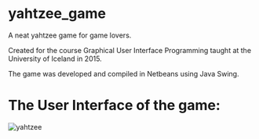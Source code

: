 # yahtzee_game
A neat yahtzee game for game lovers.

Created for the course Graphical User Interface Programming taught at the University of Iceland in 2015. 

The game was developed and compiled in Netbeans using Java Swing. 

# The User Interface of the game:
![yahtzee](https://cloud.githubusercontent.com/assets/11439918/12854409/88b0a4c4-cc31-11e5-8e00-2777b6da74ba.jpg)




